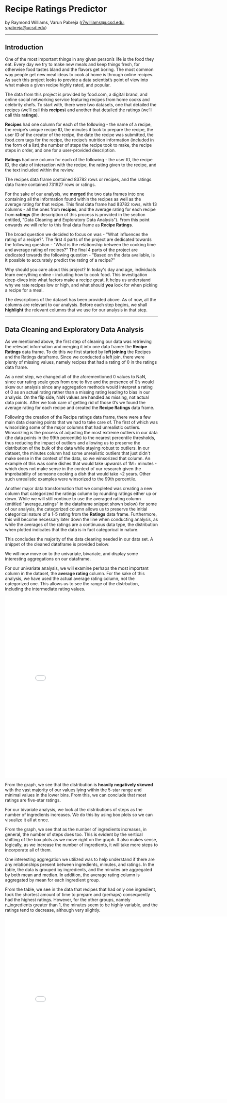 # Recipe Ratings Predictor

by Raymond Williams, Varun Pabreja (r7williams@ucsd.edu, vpabreja@ucsd.edu)

---

## Introduction

One of the most important things in any given person’s life is the food they eat. Every day we try to make new meals and keep things fresh, for otherwise food tastes bland and the flavors get boring. The most common way people get new meal ideas to cook at home is through online recipes. As such this project looks to provide a data scientist’s point of view into what makes a given recipe highly rated, and popular.

The data from this project is provided by food.com, a digital brand, and online social networking service featuring recipes from home cooks and celebrity chefs. To start with, there were two datasets, one that detailed the recipes (we’ll call this **recipes**) and another that detailed the ratings (we’ll call this **ratings**). 

**Recipes** had one column for each of the following - the name of a recipe, the recipe’s unique recipe ID, the minutes it took to prepare the recipe, the user ID of the creator of the recipe, the date the recipe was submitted, the food.com tags for the recipe, the recipe’s nutrition information (included in the form of a list),the number of steps the recipe took to make, the recipe steps in order, and one for a user-provided description. 

**Ratings** had one column for each of the following - the user ID, the recipe ID, the date of interaction with the recipe, the rating given to the recipe, and the text included within the review. 

The recipes data frame contained 83782 rows or recipes, and the ratings data frame contained 731927 rows or ratings.

For the sake of our analysis, we **merged** the two data frames into one containing all the information found within the recipes as well as the average rating for that recipe. This final data frame had 83782 rows, with 13 columns - all the ones from **recipes**, and the average rating for each recipe from **ratings** (the description of this process is provided in the section entitled, "Data Cleaning and Exploratory Data Analysis"). From this point onwards we will refer to this final data frame as **Recipe Ratings**.

The broad question we decided to focus on was - "What influences the rating of a recipe?". 
The first 4 parts of the project are dedicated towards the following question - "What is the relationship between the cooking time and average rating of recipes?"
The final 4 parts of the project are dedicated towards the following question - "Based on the data available, is it possible to accurately predict the rating of a recipe?"

Why should you care about this project? In today's day and age, individuals learn everything online - including how to cook food. This investigation deep-dives into what factors make a recipe great. It helps us understand why we rate recipes low or high, and what should **you** look for when picking a recipe for a meal.

The descriptions of the dataset has been provided above. As of now, all the columns are relevant to our analysis. Before each step begins, we shall **highlight** the relevant columns that we use for our analysis in that step.

---

## Data Cleaning and Exploratory Data Analysis

As we mentioned above, the first step of cleaning our data was retrieving the relevant information and merging it into one data frame: the **Recipe Ratings** data frame. To do this we first started by **left joining** the Recipes and the Ratings dataframe. Since we conducted a left join, there were plenty of missing values, namely recipes that had a rating of 0 in the ratings data frame. 

As a next step, we changed all of the aforementioned 0 values to NaN, since our rating scale goes from one to five and the presence of 0’s would skew our analysis since any aggregation methods would interpret a rating of 0 as an actual rating rather than a missing rating leading to bias in our analysis. On the flip side, NaN values are handled as missing, not actual data points. After we took care of getting rid of those 0’s we found the average rating for each recipe and created the **Recipe Ratings** data frame.

Following the creation of the Recipe ratings data frame, there were a few main data cleaning points that we had to take care of. The first of which was winsorizing some of the major columns that had unrealistic outliers. Winsorizing is the process of adjusting the most extreme outliers in our data (the data points in the 99th percentile) to the nearest percentile thresholds, thus reducing the impact of outliers and allowing us to preserve the distribution of the bulk of the data while staying robust to outliers. In our dataset, the minutes column had some unrealistic outliers that just didn't make sense in the context of the data, so we winsorized that column. An example of this was some dishes that would take upwards of 1M+ minutes - which does not make sense in the context of our research given the improbability of someone cooking a dish that would take ~2 years. Other such unrealistic examples were winsorized to the 99th percentile.

Another major data transformation that we completed was creating a new column that categorized the ratings column by rounding ratings either up or down. While we will still continue to use the averaged rating column (entitled "average_ratings" in the dataframe snippet shown below) for some of our analysis, the categorized column allows us to preserve the initial categorical nature of a 1-5 rating from the **Ratings** data frame. Furthermore, this will become necessary later down the line when conducting analysis, as while the averages of the ratings are a continuous data type, the distribution when plotted indicates that the data is in fact categorical in nature.

This concludes the majority of the data cleaning needed in our data set. A snippet of the cleaned dataframe is provided below:



We will now move on to the univariate, bivariate, and display some interesting aggregations on our dataframe.

For our univariate analysis, we will examine perhaps the most important column in the dataset, the **average rating** column. For the sake of this analysis, we have used the actual average rating column, not the categorized one. This allows us to see the range of the distrbution, including the intermediate rating values.

<iframe
  src="assets/plot2.html"
  width="800"
  height="600"
  frameborder="0"
></iframe>

From the graph, we see that the distribution is **heavily negatively skewed** with the vast majority of our values lying within the 5-star range and minimal values in the lower bins. From this, we can conclude that most ratings are five-star ratings.

For our bivariate analysis, we look at the distributions of steps as the number of ingredients increases. We do this by using box plots so we can visualize it all at once. 



From the graph, we see that as the number of ingredients increases, in general, the number of steps does too. This is evident by the vertical shifting of the box plots as we move right on the graph. It also makes sense, logically, as we increase the number of ingredients, it will take more steps to incorporate all of them. 

One interesting aggregation we utilized was to help understand if there are any relationships present between ingredients, minutes, and ratings. In the table, the data is grouped by ingredients, and the minutes are aggregated by both mean and median. In addition, the average rating column is aggregated by mean for each ingredient group.

From the table, we see in the data that recipes that had only one ingredient, took the shortest amount of time to prepare and (perhaps) consequently had the highest ratings. However, for the other groups, namely n_ingredients greater than 1, the minutes seem to be highly variable, and the ratings tend to decrease, although very slightly.


<iframe
  src="assets/plot1.html"
  width="800"
  height="600"
  frameborder="0"
></iframe>
